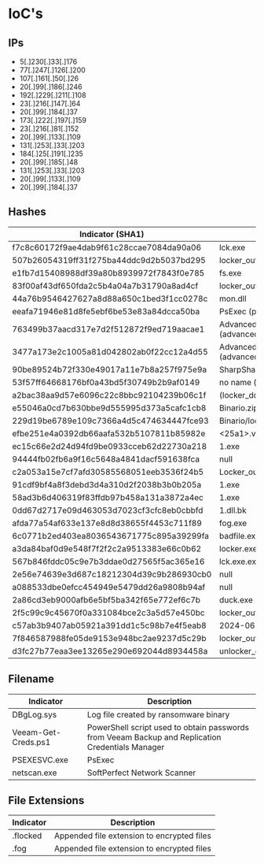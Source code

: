 # IoC's

## IPs
- 5[.]230[.]33[.]176
- 77[.]247[.]126[.]200
- 107[.]161[.]50[.]26
- 20[.]99[.]186[.]246
- 192[.]229[.]211[.]108
- 23[.]216[.]147[.]64
- 20[.]99[.]184[.]37
- 173[.]222[.]197[.]159
- 23[.]216[.]81[.]152
- 20[.]99[.]133[.]109
- 131[.]253[.]33[.]203
- 184[.]25[.]191[.]235
- 20[.]99[.]185[.]48
- 131[.]253[.]33[.]203
- 20[.]99[.]133[.]109
- 20[.]99[.]184[.]37

## Hashes

| Indicator (SHA1) | Description |
| --- | --- |
| f7c8c60172f9ae4dab9f61c28ccae7084da90a06 | lck.exe |
| 507b26054319ff31f275ba44ddc9d2b5037bd295 | locker_out.exe |
| e1fb7d15408988df39a80b8939972f7843f0e785 | fs.exe |
| 83f00af43df650fda2c5b4a04a7b31790a8ad4cf | locker_out.exe |
| 44a76b9546427627a8d88a650c1bed3f1cc0278c | mon.dll |
| eeafa71946e81d8fe5ebf6be53e83a84dcca50ba | PsExec (psexesvc.exe) |
| 763499b37aacd317e7d2f512872f9ed719aacae1 | Advanced Port Scanner (advanced_port_scanner.exe) |
| 3477a173e2c1005a81d042802ab0f22cc12a4d55 | Advanced Port Scanner (advanced_port_scanner_2.5.3869.exe) |
| 90be89524b72f330e49017a11e7b8a257f975e9a | SharpShares (sharpshares(1).exe) |
| 53f57ff64668176bf0a43bd5f30749b2b9af0149 | no name (.elf file) |
| a2bac38aa9d57e6096c22c8bbc92104239b06c1f | (locker_dogmode.bin) |
| e55046a0cd7b630bbe9d555995d373a5cafc1cb8 | Binario.zip |
| 229d19be6789e109c7366a4d5c474634447fce93 | Binario/locker.exe |
| efbe251e4a0392db66aafa532b5107811b85982e | <25a1>.virus |
| ec15c66e2d24d94fd9be0933cceb62d22730a218 | 1.exe |
| 94444fb02fb6a9f16c5648a4841dacf591638fca | null |
| c2a053a15e7cf7afd30585568051eeb3536f24b5 | Locker_out.dll |
| 91cdf9bf4a8f3debd3d4a310d2f2038b3b0b205a | 1.exe |
| 58ad3b6d406319f83ffdb97b458a131a3872a4ec | 1.exe |
| 0dd67d2717e09d463053d7023cf3cfc8eb0cbbfd | 1.dll.bk |
| afda77a54af633e137e8d8d38655f4453c711f89 | fog.exe |
| 6c0771b2ed403ea8036543671775c895a39299fa | badfile.exe |
| a3da84baf0d9e548f7f2f2c2a9513383e66c0b62 | locker.exe |
| 567b846fddc05c9e7b3ddae0d27565f5ac365e16 | lck.exe.exe |
| 2e56e74639e3d687c18212304d39c9b286930cb0 | null |
| a088533dbe0efcc454949e5479dd26a9808b94af | null |
| 2a86cd3eb9000afb6e5bf5ba342f65e772ef6c7b | duck.exe |
| 2f5c99c9c45670f0a331084bce2c3a5d57e450bc | locker_out.exe |
| c57ab3b9407ab05921a391dd1c5c98b7e4f5eab8 | 2024-06-07-20.zip (has main) |
| 7f846587988fe05de9153e948bc2ae9237d5c29b | locker_out.zip (has main) |
| d3fc27b77eaa3ee13265e290e692044d8934458a | unlocker_out.exe |

## Filename

| Indicator | Description |
| --- | --- |
| DBgLog.sys | Log file created by ransomware binary |
| Veeam-Get-Creds.ps1 | PowerShell script used to obtain passwords from Veeam Backup and Replication Credentials Manager |
| PSEXESVC.exe | PsExec |
|netscan.exe | SoftPerfect Network Scanner |

## File Extensions

| Indicator | Description |
| --- | --- |
| .flocked | Appended file extension to encrypted files |
| .fog | Appended file extension to encrypted files | 